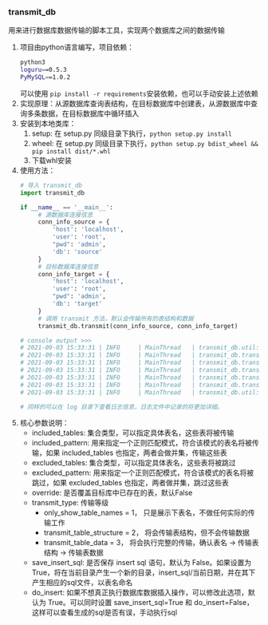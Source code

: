 ### transmit_db
用来进行数据库数据传输的脚本工具，实现两个数据库之间的数据传输
1. 项目由python语言编写，项目依赖：
   ```bash 
   python3
   loguru==0.5.3
   PyMySQL==1.0.2
   ```
   可以使用 `pip install -r requirements`安装依赖，也可以手动安装上述依赖
2. 实现原理：从源数据库查询表结构，在目标数据库中创建表，从源数据库中查询多条数据，在目标数据库中循环插入
3. 安装到本地类库：
   1. setup: 在 setup.py 同级目录下执行，`python setup.py install`
   2. wheel: 在 setup.py 同级目录下执行，`python setup.py bdist_wheel && pip install dist/*.whl`
   3. 下载whl安装
4. 使用方法：
   ```python
   # 导入 transmit_db
   import transmit_db
   
   if __name__ == '__main__':
        # 源数据库连接信息
        conn_info_source = {
            'host': 'localhost',
            'user': 'root',
            "pwd": 'admin',
            'db': 'source'
        }
        # 目标数据库连接信息
        conn_info_target = {
            'host': 'localhost',
            'user': 'root',
            "pwd": 'admin',
            'db': 'target'
        }
        # 调用 transmit 方法，默认会传输所有的表结构和数据
        transmit_db.transmit(conn_info_source, conn_info_target)
   
   # console output >>>
   # 2021-09-03 15:33:31 | INFO     | MainThread   | transmit_db.util: count_time: 46 - 开始时间为：2021-09-03 15:33:31.511569
   # 2021-09-03 15:33:31 | INFO     | MainThread   | transmit_db.transmit_func: get_need_transmit_tables: 91 - 将传输 1 个表：{'user'}
   # 2021-09-03 15:33:31 | INFO     | MainThread   | transmit_db.transmit_func: main: 125 - 导入表 user 结构开始
   # 2021-09-03 15:33:31 | INFO     | MainThread   | transmit_db.transmit_func: main: 128 - 导入表 user 结构成功
   # 2021-09-03 15:33:31 | INFO     | MainThread   | transmit_db.transmit_func: main: 216 - 表 user的总条数1，全部执行
   # 2021-09-03 15:33:31 | INFO     | MainThread   | transmit_db.transmit_func: to_target: 175 - 表 user 1 执行成功
   # 2021-09-03 15:33:31 | INFO     | MainThread   | transmit_db.util: count_time: 53 - 结束时间：2021-09-03 15:33:31.610132，耗时0:00:00.098563
   
   # 同样的可以在 log 目录下查看日志信息，日志文件中记录的将更加详细。
   ```
5. 核心参数说明：
   - included_tables: 集合类型，可以指定具体表名，这些表将被传输
   - included_pattern: 用来指定一个正则匹配模式，符合该模式的表名将被传输，如果 included_tables 也指定，两者会做并集，传输这些表
   - excluded_tables: 集合类型，可以指定具体表名，这些表将被跳过
   - excluded_pattern: 用来指定一个正则匹配模式，符合该模式的表名将被跳过，如果 excluded_tables 也指定，两者做并集，跳过这些表
   - override: 是否覆盖目标库中已存在的表，默认False
   - transmit_type: 传输等级
     - only_show_table_names = 1， 只是展示下表名，不做任何实际的传输工作
     - transmit_table_structure = 2， 将会传输表结构，但不会传输数据
     - transmit_table_data = 3， 将会执行完整的传输，确认表名 -> 传输表结构 -> 传输表数据
   - save_insert_sql: 是否保存 insert sql 语句，默认为 False。如果设置为 True，将在当前目录产生一个新的目录，insert_sql/当前日期，并在其下产生相应的sql文件，以表名命名
   - do_insert: 如果不想真正执行数据库数据插入操作，可以修改此选项，默认为 True。可以同时设置 save_insert_sql=True 和 do_insert=False，这样可以查看生成的sql是否有误，手动执行sql
